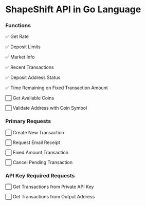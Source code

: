 # ShapeShift API in Go Language

### Functions

:white_check_mark: Get Rate

:white_check_mark: Deposit Limits

:white_check_mark: Market Info

:white_check_mark: Recent Transactions

:white_check_mark: Deposit Address Status

:white_check_mark: Time Remaining on Fixed Transaction Amount

:white_large_square: Get Available Coins

:white_large_square: Validate Address with Coin Symbol

### Primary Requests

:white_large_square: Create New Transaction

:white_large_square: Request Email Receipt

:white_large_square: Fixed Amount Transaction

:white_large_square: Cancel Pending Transaction

### API Key Required Requests

:white_large_square: Get Transactions from Private API Key

:white_large_square: Get Transactions from Output Address
